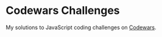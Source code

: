 # Codewars Challenges

My solutions to JavaScript coding challenges on [Codewars](https://www.codewars.com).
